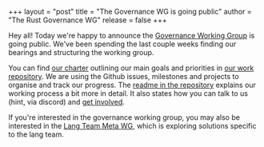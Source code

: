 +++
layout = "post"
title = "The Governance WG is going public"
author = "The Rust Governance WG"
release = false
+++


Hey all! Today we're happy to announce the [Governance Working Group](https://internals.rust-lang.org/t/governance-working-group-announcement/9637) is going public. We've been spending the last couple weeks finding our bearings and structuring the working group.

You can find [our charter](https://github.com/rust-lang/wg-governance/blob/master/CHARTER.md) outlining our main goals and priorities in [our work repository](https://github.com/rust-lang/wg-governance). We are using the Github issues, milestones and projects to organise and track our progress. The [readme in the repository](https://github.com/rust-lang/wg-governance/) explains our working process a bit more in detail. It also states how you can talk to us (hint, via discord) and [get involved](https://github.com/rust-lang/wg-governance/#how-can-i-get-involved).

If you're interested in the governance working group, you may also be interested in the [Lang Team Meta WG](https://internals.rust-lang.org/t/lang-team-meta-working-group/9989), which is exploring solutions specific to the lang team.

